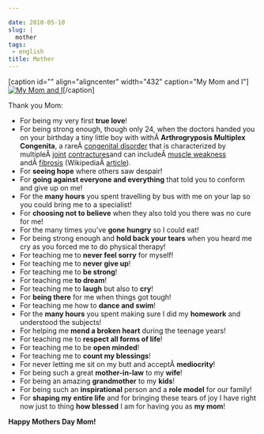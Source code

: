 ```yaml
---

date: 2010-05-10
slug: |
  mother
tags:
 - english
title: Mother
---
```


\[caption id="" align="aligncenter" width="432" caption="My Mom and
I"\][![My Mom and
I](http://bit.ly/bJ2EIJ)](http://bit.ly/bJ2EIJ)\[/caption\]

Thank you Mom:

-   For being my very first **true love**!
-   For being strong enough, though only 24, when the doctors handed you
    on your birthday a tiny little boy with withÂ **Arthrogryposis
    Multiplex Congenita**, a rareÂ [congenital
    disorder](/wiki/Congenital_disorder) that is characterized by
    multipleÂ [joint](/wiki/Joint) [contractures](/wiki/Contracture)and
    can includeÂ [muscle weakness](/wiki/Muscle_weakness)
    andÂ [fibrosis](/wiki/Fibrosis)
    (WikipediaÂ [article](http://en.wikipedia.org/wiki/Arthrogryposis)).
-   For **seeing hope** where others saw despair!
-   For **going against everyone and everything** that told you to
    conform and give up on me!
-   For the **many hours** you spent travelling by bus with me on your
    lap so you could bring me to a specialist!
-   For **choosing not to believe** when they also told you there was no
    cure for me!
-   For the many times you've **gone hungry** so I could eat!
-   For being strong enough and **hold back your tears** when you heard
    me cry as you forced me to do physical therapy!
-   For teaching me to **never feel sorry** for myself!
-   For teaching me to **never give up**!
-   For teaching me to **be strong**!
-   For teaching me **to dream**!
-   For teaching me to **laugh** but also to **cry**!
-   For **being there** for me when things got tough!
-   For teaching me how to **dance and swim**!
-   For the **many hours** you spent making sure I did my **homework**
    and understood the subjects!
-   For helping me **mend a broken heart** during the teenage years!
-   For teaching me to **respect all forms of life**!
-   For teaching me to be **open minded**!
-   For teaching me to **count my blessings**!
-   For never letting me sit on my butt and acceptÂ **mediocrity**!
-   For being such a great **mother-in-law** to my **wife**!
-   For being an amazing **grandmother** to my **kids**!
-   For being such an **inspirational** person and a **role model** for
    our family!
-   For **shaping my entire life** and for bringing these tears of joy I
    have right now just to thing **how blessed** I am for having you as
    **my mom**!

**Happy Mothers Day Mom!**
